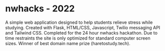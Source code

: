 # nwhacks - 2022

A simple web application designed to help students relieve stress while studying. Created with Flask, HTML/CSS, Javascript, Twilio messaging API and Tailwind CSS. Completed for the 24 hour nwhacks hackathon. Due to time restraints the site is only optimized for standard computer screen sizes. Winner of best domain name prize (haretostudy.tech).
